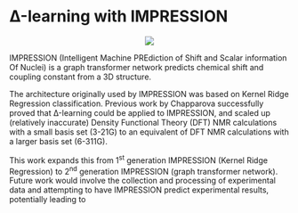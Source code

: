 # &Delta;-learning with IMPRESSION
<p align="center">
<img src="https://pubs.rsc.org/en/Image/Get?imageInfo.ImageType=GA&imageInfo.ImageIdentifier.ManuscriptID=C9SC03854J&imageInfo.ImageIdentifier.Year=2020">
</p>

IMPRESSION (Intelligent Machine PREdiction of Shift and Scalar information Of Nuclei) is a graph transformer network predicts chemical shift and coupling constant from a 3D structure.

The architecture originally used by IMPRESSION was based on Kernel Ridge Regression classification. Previous work by Chapparova successfully proved that &Delta;-learning could be applied to IMPRESSION, and scaled up (relatively inaccurate) Density Functional Theory (DFT) NMR calculations with a small basis set (3-21G) to an equivalent of DFT NMR calculations with a larger basis set (6-311G).

This work expands this from 1<sup>st</sup> generation IMPRESSION (Kernel Ridge Regression) to 2<sup>nd</sup> generation IMPRESSION (graph transformer network).
Future work would involve the collection and processing of experimental data and attempting to have IMPRESSION predict experimental results, potentially leading to
